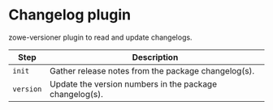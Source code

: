 # Changelog plugin

zowe-versioner plugin to read and update changelogs.

| Step | Description |
|------|-------------|
| `init` | Gather release notes from the package changelog(s). |
| `version` | Update the version numbers in the package changelog(s). |
